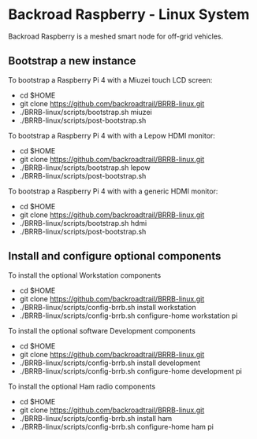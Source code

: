 # Backroad Raspberry - Linux System
Backroad Raspberry is a meshed smart node for off-grid vehicles.

## Bootstrap a new instance

To bootstrap a Raspberry Pi 4 with a Miuzei touch LCD screen:
  * cd $HOME
  * git clone https://github.com/backroadtrail/BRRB-linux.git
  * ./BRRB-linux/scripts/bootstrap.sh miuzei
  * ./BRRB-linux/scripts/post-bootstrap.sh

To bootstrap a Raspberry Pi 4 with with a Lepow HDMI monitor:
  * cd $HOME
  * git clone https://github.com/backroadtrail/BRRB-linux.git
  * ./BRRB-linux/scripts/bootstrap.sh lepow
  * ./BRRB-linux/scripts/post-bootstrap.sh

To bootstrap a Raspberry Pi 4 with with a generic HDMI monitor:
  * cd $HOME
  * git clone https://github.com/backroadtrail/BRRB-linux.git
  * ./BRRB-linux/scripts/bootstrap.sh hdmi
  * ./BRRB-linux/scripts/post-bootstrap.sh

## Install and configure optional components

To install the optional Workstation components
  * cd $HOME
  * git clone https://github.com/backroadtrail/BRRB-linux.git
  * ./BRRB-linux/scripts/config-brrb.sh install workstation
  * ./BRRB-linux/scripts/config-brrb.sh configure-home workstation pi

To install the optional software Development components
  * cd $HOME
  * git clone https://github.com/backroadtrail/BRRB-linux.git
  * ./BRRB-linux/scripts/config-brrb.sh install development
  * ./BRRB-linux/scripts/config-brrb.sh configure-home development pi

To install the optional Ham radio components
  * cd $HOME
  * git clone https://github.com/backroadtrail/BRRB-linux.git
  * ./BRRB-linux/scripts/config-brrb.sh install ham
  * ./BRRB-linux/scripts/config-brrb.sh configure-home ham pi
